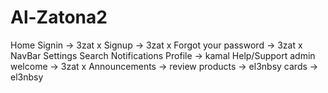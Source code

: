 # Al-Zatona2

Home 
Signin -> 3zat                           x
Signup -> 3zat                           x
Forgot your password -> 3zat             x
NavBar
Settings 
Search 
Notifications 
Profile -> kamal 
Help/Support
admin 
welcome -> 3zat                          x
Announcements ->
review 
products -> el3nbsy
cards -> el3nbsy
